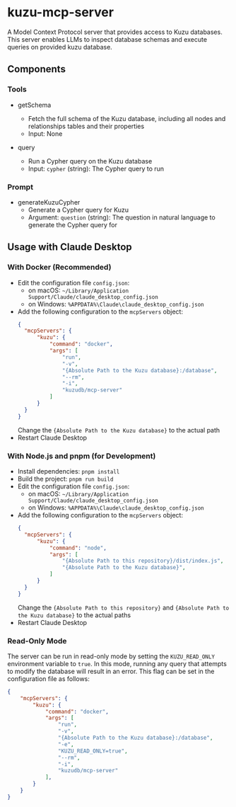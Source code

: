 # kuzu-mcp-server

A Model Context Protocol server that provides access to Kuzu databases. This server enables LLMs to inspect database schemas and execute queries on provided kuzu database.

## Components
### Tools 
- getSchema
  -  Fetch the full schema of the Kuzu database, including all nodes and relationships tables and their properties
  -  Input: None

- query
  - Run a Cypher query on the Kuzu database
  - Input: `cypher` (string): The Cypher query to run

### Prompt
- generateKuzuCypher
  - Generate a Cypher query for Kuzu
  - Argument: `question` (string): The question in natural language to generate the Cypher query for

## Usage with Claude Desktop
### With Docker (Recommended)
- Edit the configuration file `config.json`:
  - on macOS: `~/Library/Application Support/Claude/claude_desktop_config.json`
  - on Windows: `%APPDATA%\Claude\claude_desktop_config.json`
- Add the following configuration to the `mcpServers` object:
  ```json
  {
    "mcpServers": {
        "kuzu": {
            "command": "docker",
            "args": [
                "run",
                "-v",
                "{Absolute Path to the Kuzu database}:/database",
                "--rm",
                "-i",
                "kuzudb/mcp-server"
            ]
        }
    }
  }
  ```
  Change the `{Absolute Path to the Kuzu database}` to the actual path
- Restart Claude Desktop

### With Node.js and pnpm (for Development)
- Install dependencies: `pnpm install`
- Build the project: `pnpm run build`
- Edit the configuration file `config.json`:
  - on macOS: `~/Library/Application Support/Claude/claude_desktop_config.json`
  - on Windows: `%APPDATA%\Claude\claude_desktop_config.json`
- Add the following configuration to the `mcpServers` object:
  ```json
  {
    "mcpServers": {
        "kuzu": {
            "command": "node",
            "args": [
                "{Absolute Path to this repository}/dist/index.js",
                "{Absolute Path to the Kuzu database}",
            ]
        }
    }
  }
  ```
  Change the `{Absolute Path to this repository}` and `{Absolute Path to the Kuzu database}` to the actual paths
- Restart Claude Desktop

### Read-Only Mode
The server can be run in read-only mode by setting the `KUZU_READ_ONLY` environment variable to `true`. In this mode, running any query that attempts to modify the database will result in an error. This flag can be set in the configuration file as follows:
```json
{
    "mcpServers": {
        "kuzu": {
            "command": "docker",
            "args": [
                "run",
                "-v",
                "{Absolute Path to the Kuzu database}:/database",
                "-e",
                "KUZU_READ_ONLY=true",
                "--rm",
                "-i",
                "kuzudb/mcp-server"
            ],
        }
    }
}
```
